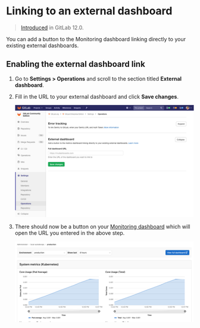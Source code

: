 # Linking to an external dashboard

> [Introduced](https://gitlab.com/gitlab-org/gitlab-ce/issues/57171) in GitLab 12.0.

You can add a button to the Monitoring dashboard linking directly to your existing external dashboards.

## Enabling the external dashboard link

1. Go to **Settings > Operations** and scroll to the section titled **External dashboard**.

1. Fill in the URL to your external dashboard and click **Save changes**.

   ![External Dashboard Settings](img/external_dashboard_settings.png)

1. There should now be a button on your
   [Monitoring dashboard](../../../ci/environments.md#monitoring-environments) which
   will open the URL you entered in the above step.

   ![External Dashboard Link](img/external_dashboard_link.png)
